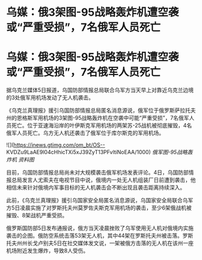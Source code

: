 # 乌媒：俄3架图-95战略轰炸机遭空袭或“严重受损”，7名俄军人员死亡

# 乌媒：俄3架图-95战略轰炸机遭空袭或“严重受损”，7名俄军人员死亡

据乌克兰媒体5日报道，乌国防部情报总局联合乌军方当天早上对靠近乌克兰边境的3处俄军用机场发动了无人机袭击。

《乌克兰真理报》援引乌国防部情报总局匿名消息源说，俄军位于俄罗斯萨拉托夫州的恩格斯军用机场的3架图-95战略轰炸机在空袭中可能“严重受损”，7名俄军人员死亡。位于亚速海沿岸的叶伊斯克军用机场的两架苏-25战机被彻底摧毁，4名俄军人员死亡。乌方无人机还袭击了俄军位于库尔斯克的军用机场。

![](https://inews.gtimg.com/om_bt/OS--
KVDZu9LaAE9l04cHhicTXi5xJ39ZyT13PFvltiNoEAA/1000) _俄军图-95战略轰炸机 资料图_

目前，乌国防部情报总局尚未对大规模袭击俄军机场发表评论。4日，乌国防部情报总局发言人尤索夫在电视节目中说，俄境内一处无人机组装厂日前遭到袭击，他相信未来针对俄境内军事目标的无人机袭击会不断出现且袭击距离持续深入。

此前，《乌克兰真理报》援引乌国家安全局匿名消息源说，乌国家安全局联合乌军方5日凌晨实施了对罗斯托夫州莫罗佐夫斯克军用机场的袭击，至少6架俄战机被摧毁、8架战机严重受损。

俄罗斯国防部5日发布通报说，俄方当天凌晨挫败了乌军使用无人机对俄境内实施袭击的企图。俄防空系统击落53架无人机，其中44架在罗斯托夫州被击落。罗斯托夫州州长戈卢别夫5日在社交媒体发文说，一架被俄方击落的无人机在该州一座机场附近发生爆炸，导致8人受伤。

